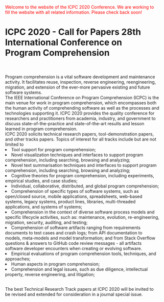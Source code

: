 <font color="red"> Welcome to the website of the ICPC 2020 Conference. We are working to fill the website with all related information.
             Please check back soon!</font>
<br>
 # ICPC 2020 - Call for Papers 28th International Conference on Program Comprehension
<br>
<br>
 Program comprehension is a vital software development and maintenance activity.
 It facilitates reuse, inspection, reverse engineering, reengineering, migration, and extension of the ever-more pervasive existing and future software systems.
 <br>
The IEEE International Conference on Program Comprehension (ICPC) is the main venue for work in program comprehension, which encompasses both the human activity of comprehending software as well as the processes and technologies supporting it. ICPC 2020 provides the quality conference for researchers and practitioners from academia, industry, and government to discuss state-of-the-practice and state-of-the-art results and lesson learned in program comprehension.
<br>
ICPC 2020 solicits technical research papers, tool-demonstration papers, and other tracks papers.
 Topics of interest for all tracks include but are not limited to <br>

 <li>Tool support for program comprehension; </li>
<li>Novel visualization techniques and interfaces to support program comprehension, including searching, browsing and analyzing;</li>
<li>Novel text summarisation techniques and interfaces to support program comprehension, including searching, browsing and analyzing;</li>
<li>Cognitive theories for program comprehension, including experiments, empirical studies, and case studies;</li>
<li>Individual, collaborative, distributed, and global program comprehension;</li>
<li>Comprehension of specific types of software systems, such as open/closed source, mobile applications, spreadsheets, web-based systems, legacy systems, product lines, libraries, multi-threaded
 applications, and systems of systems;</li>
<li>Comprehension in the context of diverse software process models and specific lifecycle activities,
 such as: maintenance, evolution, re-engineering, migration, security, auditing, and testing;</li>
<li>Comprehension of software artifacts ranging from requirements documents to test cases and crash logs;
 from API documentation to models, meta-models and model transformation; and from Stack Overflow questions & answers to
 GitHub code review messages - all artifacts software developer encounters when creating or evolving software.</li>
<li>Empirical evaluations of program comprehension tools, techniques, and approaches;</li>
<li>Human aspects in program comprehension;</li>
<li>Comprehension and legal issues, such as due diligence, intellectual property, reverse engineering, and litigation;</li>
<br>

The best Technical Research Track papers at ICPC 2020 will be invited to be revised and extended for consideration in a journal special issue.
